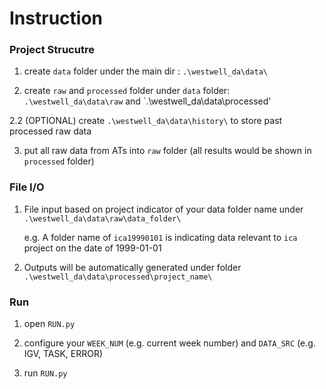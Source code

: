 # Instruction

### Project Strucutre 

1. create `data` folder under the main dir : `.\westwell_da\data\`

2. create `raw` and `processed` folder under `data` folder: `.\westwell_da\data\raw` and `.\westwell_da\data\processed\'

2.2 (OPTIONAL) create `.\westwell_da\data\history\` to store past processed raw data

3. put all raw data from ATs into `raw` folder (all results would be shown in `processed` folder)

### File I/O

1. File input based on project indicator of your data folder name under `.\westwell_da\data\raw\data_folder\`

    e.g. A folder name of `ica19990101` is indicating data relevant to `ica` project on the date of 1999-01-01

2. Outputs will be automatically generated under folder `.\westwell_da\data\processed\project_name\`

### Run

1. open `RUN.py`

2. configure your `WEEK_NUM` (e.g. current week number) and `DATA_SRC` (e.g. IGV, TASK, ERROR)

3. run `RUN.py` 
